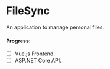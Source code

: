 # FileSync

An application to manage personal files.

#### Progress:

- [ ] Vue.js Frontend.
- [ ]  ASP.NET Core API.
